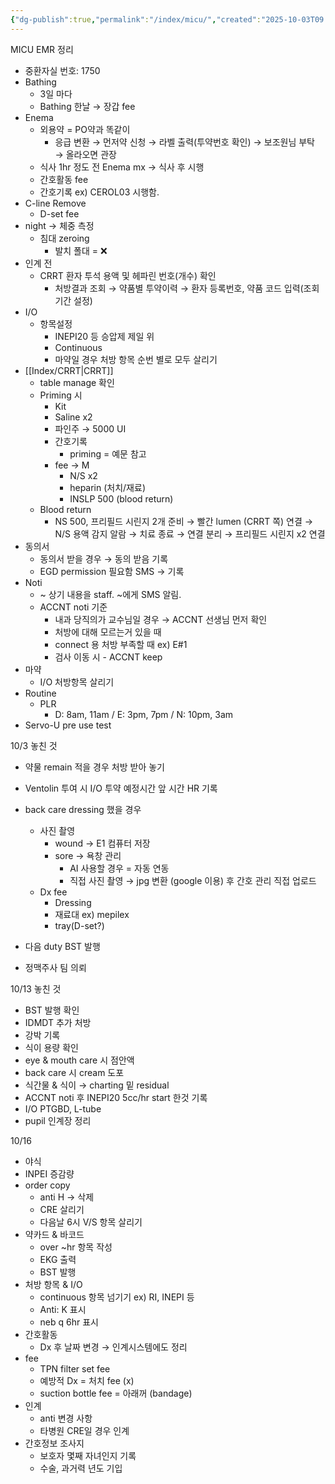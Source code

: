 ```yaml
---
{"dg-publish":true,"permalink":"/index/micu/","created":"2025-10-03T09:34:58.124+09:00","updated":"2025-10-17T18:27:17.112+09:00"}
---
```



MICU EMR 정리 
- 중환자실 번호: 1750 
- Bathing
	- 3일 마다
	- Bathing 한날 → 장갑 fee
- Enema
	- 외용약 = PO약과 똑같이 
		- 응급 변환 → 먼저약 신청 → 라벨 출력(투약번호 확인) → 보조원님 부탁 → 올라오면 관장 
	- 식사 1hr 정도 전 Enema mx → 식사 후 시행 
	- 간호활동 fee
	- 간호기록 ex) CEROL03 시행함. 
- C-line Remove
	- D-set fee
- night → 체중 측정
	- 침대 zeroing
		- 발치 폴대 = ❌
- 인계 전
	- CRRT 환자 투석 용액 및 헤파린 번호(개수) 확인 
		- 처방결과 조회 → 약품별 투약이력 → 환자 등록번호, 약품 코드 입력(조회 기간 설정) 
- I/O
	- 항목설정 
		- INEPI20 등 승압제 제일 위 
		- Continuous 
		- 마약일 경우 처방 항목 순번 별로 모두 살리기 
- [[Index/CRRT\|CRRT]]
	- table manage 확인 
	- Priming 시 
		- Kit 
		- Saline x2
		- 파인주 → 5000 UI
		- 간호기록
			- priming = 예문 참고 
		- fee → M
			- N/S x2
			- heparin (처치/재료)
			- INSLP 500 (blood return)
	- Blood return
		- NS 500, 프리필드 시린지 2개 준비 → 빨간 lumen (CRRT 쪽) 연결 → N/S 용액 감지 알람 → 치료 종료 → 연결 분리 → 프리필드 시린지 x2 연결
- 동의서 
	- 동의서 받을 경우 → 동의 받음 기록 
	- EGD permission 필요함 SMS → 기록 
- Noti 
	- ~ 상기 내용을 staff. ~에게 SMS 알림. 
	- ACCNT noti 기준
		- 내과 당직의가 교수님일 경우 → ACCNT 선생님 먼저 확인 
		- 처방에 대해 모르는거 있을 때 
		- connect 용 처방 부족할 때 ex) E#1 
		- 검사 이동 시 - ACCNT keep 
- 마약
	- I/O 처방항목 살리기 
- Routine
	- PLR
		- D: 8am, 11am / E: 3pm, 7pm / N: 10pm, 3am 
- Servo-U pre use test

10/3 놓친 것 
- 약물 remain 적을 경우 처방 받아 놓기 
- Ventolin 투여 시 I/O 투약 예정시간 앞 시간 HR 기록
- back care dressing 했을 경우
	- 사진 촬영
		- wound → E1 컴퓨터 저장
		- sore → 욕창 관리 
			- AI 사용할 경우 = 자동 연동
			- 직접 사진 촬영 → jpg 변환 (google 이용) 후 간호 관리 직접 업로드 
	- Dx fee 
		- Dressing 
		- 재료대 ex) mepilex 
		- tray(D-set?)
- 다음 duty BST 발행 

- 정맥주사 팀 의뢰 

10/13 놓친 것
- BST 발행 확인 
- IDMDT 추가 처방
- 강박 기록 
- 식이 용량 확인 
- eye & mouth care 시 점안액 
- back care 시 cream 도포 
- 식간물 & 식이 → charting 밑 residual 
- ACCNT noti 후 INEPI20 5cc/hr start 한것 기록 
- I/O PTGBD, L-tube 
- pupil 인계장 정리 

10/16 
- 야식
- INPEI 증감량 
- order copy 
	- anti H → 삭제 
	- CRE 살리기 
	- 다음날 6시 V/S 항목 살리기 
- 약카드 & 바코드
	- over ~hr 항목 작성 
	- EKG 출력 
	- BST 발행 
- 처방 항목 & I/O
	- continuous 항목 넘기기 ex) RI, INEPI 등 
	- Anti: K 표시 
	- neb q 6hr 표시 
- 간호활동
	- Dx 후 날짜 변경 → 인계시스템에도 정리 
- fee
	- TPN filter set fee 
	- 예방적 Dx = 처치 fee (x) 
	- suction bottle fee = 아래꺼 (bandage)
- 인계 
	- anti 변경 사항
	- 타병원 CRE일 경우 인계 
- 간호정보 조사지
	- 보호자 몇째 자녀인지 기록
	- 수술, 과거력 년도 기입